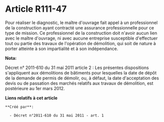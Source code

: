 # Article R111-47

Pour réaliser le diagnostic, le maître d'ouvrage fait appel à un professionnel de la construction ayant contracté une
assurance professionnelle pour ce type de mission. Ce professionnel de la construction doit n'avoir aucun lien avec le maître
d'ouvrage, ni avec aucune entreprise susceptible d'effectuer tout ou partie des travaux de l'opération de démolition, qui
soit de nature à porter atteinte à son impartialité et à son indépendance.

**Nota:**

Décret n° 2011-610 du 31 mai 2011 article 2 : Les présentes dispositions s'appliquent aux démolitions de bâtiments pour
lesquelles la date de dépôt de la demande de permis de démolir, ou, à défaut, la date d'acceptation des devis ou de passation
des marchés relatifs aux travaux de démolition, est postérieure au 1er mars 2012.

**Liens relatifs à cet article**

	**Créé par**:

	  - Décret n°2011-610 du 31 mai 2011 - art. 1
